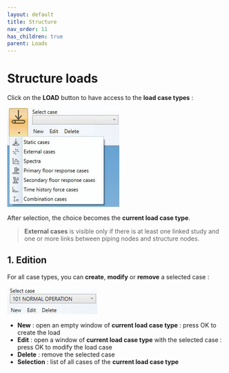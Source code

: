 ```yaml
---
layout: default
title: Structure
nav_order: 11
has_children: true
parent: Loads
---
```


# Structure loads

Click on the **LOAD** button to have access to the **load case types** :

![Image](../../Images/SLoad1.jpg)

After selection, the choice becomes the **current load case type**.

>**External cases** is visible only if there is at least one linked study and one or more links between piping nodes and structure nodes.

## 1. Edition

For all case types, you can **create**, **modify** or **remove** a selected case :

![Image](../../Images/Load8.jpg)

- **New** : open an empty window of **current load case type** : press OK to create the load
- **Edit** : open a window of **current load case type** with the selected case :  press OK to modify the load case
- **Delete** : remove the selected case
- **Selection** : list of all cases of the **current load case type**

